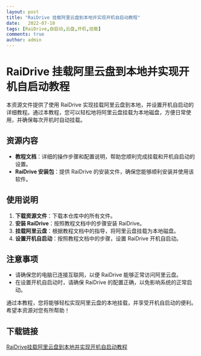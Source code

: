 ```yaml
---
layout: post
title: "RaiDrive 挂载阿里云盘到本地并实现开机自启动教程"
date:   2022-07-10
tags: [RaiDrive,自启动,云盘,开机,挂载]
comments: true
author: admin
---
```

# RaiDrive 挂载阿里云盘到本地并实现开机自启动教程

本资源文件提供了使用 RaiDrive 实现挂载阿里云盘到本地，并设置开机自启动的详细教程。通过本教程，您可以轻松地将阿里云盘挂载为本地磁盘，方便日常使用，并确保每次开机时自动挂载。

## 资源内容

- **教程文档**：详细的操作步骤和配置说明，帮助您顺利完成挂载和开机自启动的设置。
- **RaiDrive 安装包**：提供 RaiDrive 的安装文件，确保您能够顺利安装并使用该软件。

## 使用说明

1. **下载资源文件**：下载本仓库中的所有文件。
2. **安装 RaiDrive**：按照教程文档中的步骤安装 RaiDrive。
3. **挂载阿里云盘**：根据教程文档中的指导，将阿里云盘挂载为本地磁盘。
4. **设置开机自启动**：按照教程文档中的步骤，设置 RaiDrive 开机自启动。

## 注意事项

- 请确保您的电脑已连接互联网，以便 RaiDrive 能够正常访问阿里云盘。
- 在设置开机自启动时，请确保 RaiDrive 的配置正确，以免影响系统的正常启动。

通过本教程，您将能够轻松实现阿里云盘的本地挂载，并享受开机自启动的便利。希望本资源对您有所帮助！

## 下载链接

[RaiDrive挂载阿里云盘到本地并实现开机自启动教程](https://pan.quark.cn/s/6a76447c50ce)